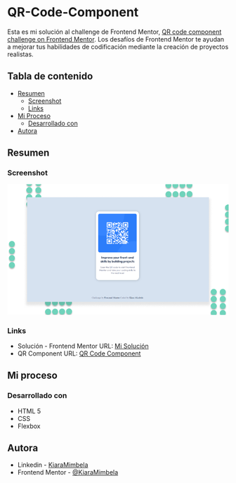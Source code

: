 # QR-Code-Component

Esta es mi solución al challenge de Frontend Mentor, [QR code component challenge on Frontend Mentor](https://www.frontendmentor.io/challenges/qr-code-component-iux_sIO_H). Los desafíos de Frontend Mentor te ayudan a mejorar tus habilidades de codificación mediante la creación de proyectos realistas.

## Tabla de contenido

- [Resumen](#resumen)
  - [Screenshot](#screenshot)
  - [Links](#links)
- [Mi Proceso](#mi-proceso)
  - [Desarrollado con](#desarrollado-con)
- [Autora](#autora)

## Resumen

### Screenshot

![screenshot](https://github.com/KiaraMimbela/QR-Code-Component/blob/main/assets/fInal.png)

### Links

- Solución - Frontend Mentor URL: [Mi Solución](https://www.frontendmentor.io/solutions/qr-code-component-solucin-QeX61CdL6e)
- QR Component URL: [QR Code Component](https://kiaramimbela.github.io/QR-Code-Component/)

## Mi proceso

### Desarrollado con

- HTML 5
- CSS
- Flexbox

## Autora

- Linkedin - [KiaraMimbela](https://www.linkedin.com/in/k-mv/)
- Frontend Mentor - [@KiaraMimbela](https://www.frontendmentor.io/profile/KiaraMimbela)
